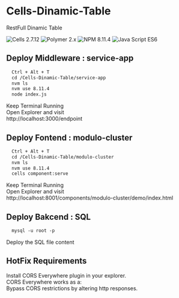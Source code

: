 # Cells-Dinamic-Table
RestFull Dinamic Table

![Cells 2.7.12](https://img.shields.io/badge/Cells-2.7.12-blue)
![Polymer 2.x](https://img.shields.io/badge/Polymer-2.x-green.svg)
![NPM 8.11.4](https://img.shields.io/badge/NPM-8.11.4-critical)
![Java Script ES6](https://img.shields.io/badge/Java%20Script-ES6-red)

## Deploy Middleware : service-app
```html
  Ctrl + Alt + T
  cd /Cells-Dinamic-Table/service-app
  nvm ls
  nvm use 8.11.4
  node index.js
```  
  Keep Terminal Running<br>
  Open Explorer and visit<br>
  http://localhost:3000/endpoint<br>

## Deploy Fontend : modulo-cluster 
```html
  Ctrl + Alt + T
  cd /Cells-Dinamic-Table/modulo-cluster
  nvm ls
  nvm use 8.11.4
  cells component:serve
```
  Keep Terminal Running <br>
  Open Explorer and visit <br>
  http://localhost:8001/components/modulo-cluster/demo/index.html <br>

## Deploy Bakcend : SQL
```html
  mysql -u root -p
```
  Deploy the SQL file content <br>

## HotFix Requirements

  Install CORS Everywhere plugin in your explorer.<br>
  CORS Everywhere works as a: <br>
  Bypass CORS restrictions by altering http responses. 
